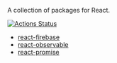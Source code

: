 A collection of packages for React.

[![Actions Status](https://github.com/jameslnewell/react/workflows/main/badge.svg)](https://github.com/jameslnewell/react/actions)

- [react-firebase](./packages/react-firebase)
- [react-observable](./packages/react-observable)
- [react-promise](./packages/react-promise)
